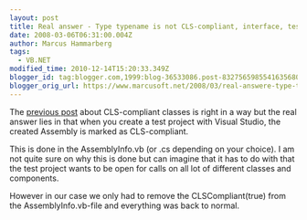 ```yaml
---
layout: post
title: Real answer - Type typename is not CLS-compliant, interface, tests and dependency injection
date: 2008-03-06T06:31:00.004Z
author: Marcus Hammarberg
tags:
  - VB.NET
modified_time: 2010-12-14T15:20:33.349Z
blogger_id: tag:blogger.com,1999:blog-36533086.post-8327565985541635680
blogger_orig_url: https://www.marcusoft.net/2008/03/real-answere-type-typename-is-not-cls.html
---
```


The [previous post](https://www.marcusoft.net/2008/03/type-typename-is-not-cls-compliant.html) about CLS-compliant classes is right in a way but the real answer lies in that when you create a test project with Visual Studio, the created Assembly is marked as CLS-compliant.

This is done in the AssemblyInfo.vb (or .cs depending on your choice). I am not quite sure on why this is done but can imagine that it has to do with that the test project wants to be open for calls on all lot of different classes and components.

However in our case we only had to remove the CLSCompliant(true) from the AssemblyInfo.vb-file and everything was back to normal.
